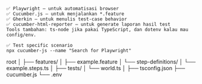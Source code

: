 ```
✅ Playwright — untuk automatisasi browser
✅ Cucumber.js — untuk menjalankan *.feature
✅ Gherkin — untuk menulis test-case behavior
✅ cucumber-html-reporter — untuk generate laporan hasil test
Tools tambahan: ts-node jika pakai TypeScript, dan dotenv kalau mau config/env.
```

```
✅ Test specific scenario
npx cucumber-js --name "Search for Playwright"
```

root
│
├── features/
│   ├── example.feature
│   └── step-definitions/
│       └── example.steps.ts
│
├── tests/
│   └── world.ts
│
├── tsconfig.json
├── cucumber.js
└── .env
